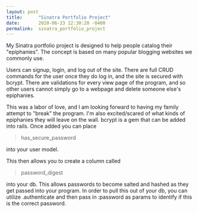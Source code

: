 ```yaml
---
layout: post
title:      "Sinatra Portfolio Project"
date:       2020-06-23 12:30:20 -0400
permalink:  sinatra_portfolio_project
---
```


My Sinatra portfolio project is designed to help people catalog their "epiphanies". The concept is based on many popular blogging websites we commonly use.

Users can signup, login, and log out of the site. There are full CRUD commands for the user once they do log in, and the site is secured with bcrypt. There are validations for every view page of the program, and so other users cannot simply go to a webpage and delete someone else's epiphanies.

This was a labor of love, and I am looking forward to having my family attempt to "break" the program. I'm also excited/scared of what kinds of epiphanies they will leave on the wall.
bcrypt is a gem that can be added into rails. Once added you can place 

> has_secure_password

into your user model.

This then allows you to create a column called

>password_digest

into your db. This allows passwords to become salted and hashed as they get passed into your program. In order to pull this out of your db, you can utilize .authenticate and then pass in :password as params to identify if this is the correct password.

